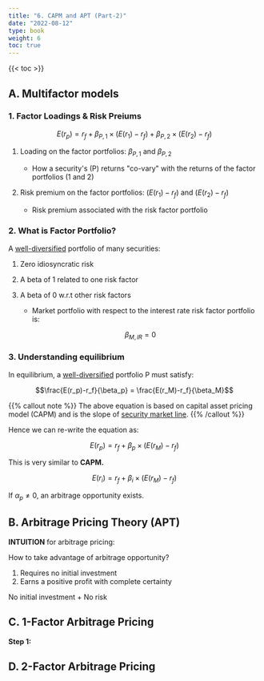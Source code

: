 ```yaml
---
title: "6. CAPM and APT (Part-2)"
date: "2022-08-12"
type: book
weight: 6
toc: true
---
```


{{< toc >}}

## A. Multifactor models

### 1. Factor Loadings & Risk Preiums

$$E(r_p) = r_f + \beta_{P,1}\times(E(r_1)-r_f) + \beta_{P,2}\times(E(r_2)-r_f)$$

1. Loading on the factor portfolios: $\beta_{P,1}$ and $\beta_{P,2}$

   - How a security's (P) returns "co-vary" with the returns of the factor portfolios (1 and 2)

2. Risk premium on the factor portfolios: $(E(r_1)-r_f)$ and $(E(r_2)-r_f)$

   - Risk premium associated with the risk factor portfolio

### 2. What is Factor Portfolio?

A <u>well-diversified</u> portfolio of many securities:

1. Zero idiosyncratic risk
2. A beta of 1 related to one risk factor
3. A beta of 0 w.r.t other risk factors

   - Market portfolio with respect to the interest rate risk factor portfolio is:

   $$\beta_{M, IR} = 0$$

### 3. Understanding equilibrium

In equilibrium, a <u>well-diversified</u> portfolio P must satisfy:

$$\frac{E(r_p)-r_f}{\beta_p} = \frac{E(r_M)-r_f}{\beta_M}$$

{{% callout note %}}
The above equation is based on capital asset pricing model (CAPM) and is the slope of <u>security market line</u>.
{{% /callout %}}

Hence we can re-write the equation as:

$$E(r_p) = r_f + \beta_p\times(E(r_M)-r_f)$$

This is very similar to **CAPM.**

$$E(r_i) = r_f + \beta_i\times(E(r_M)-r_f)$$

If $\alpha_p \ne 0$, an arbitrage opportunity exists.

## B. Arbitrage Pricing Theory (APT)

**INTUITION** for arbitrage pricing:

How to take advantage of arbitrage opportunity?

1. Requires no initial investment
2. Earns a positive profit with complete certainty

No initial investment + No risk

## C. 1-Factor Arbitrage Pricing

**Step 1:**

## D. 2-Factor Arbitrage Pricing
